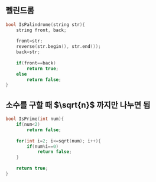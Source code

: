 ## 펠린드롬

```cpp
bool IsPalindrome(string str){
	string front, back;
	
	front=str;
	reverse(str.begin(), str.end());
	back=str;
	
	if(front==back)
		return true;
	else
		return false;
}
```

## 소수를 구할 때 $\sqrt{n}$ 까지만 나누면 됨

```cpp
bool IsPrime(int num){
	if(num<2)
		return false;
	
	for(int i=2; i<=sqrt(num); i++){
		if(num%i==0)
			return false;
	}
	
	return true;
}
```